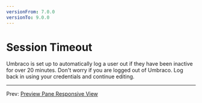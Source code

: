 ```yaml
---
versionFrom: 7.0.0
versionTo: 9.0.0
---
```


# Session Timeout

Umbraco is set up to automatically log a user out if they have been inactive for over 20 minutes. Don't worry if you are logged out of Umbraco. Log back in using your credentials and continue editing.

---

Prev: [Preview Pane Responsive View](../Preview-Pane-Responsive-View/index.md)
